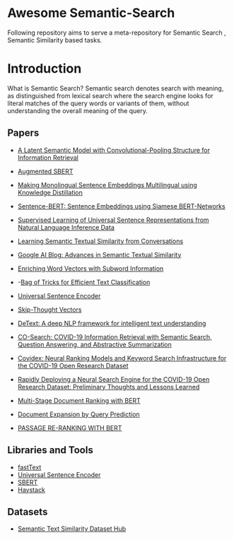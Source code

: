 # Awesome Semantic-Search
Following repository aims to serve a meta-repository for Semantic Search , Semantic Similarity based tasks.

# Introduction 
What is Semantic Search?
Semantic search denotes search with meaning, as distinguished from lexical search where the search engine looks for literal matches of the query words or variants of them, without understanding the overall meaning of the query.




## Papers
- [A Latent Semantic Model with Convolutional-Pooling 
Structure for Information Retrieval](https://www.microsoft.com/en-us/research/wp-content/uploads/2016/02/cikm2014_cdssm_final.pdf)

- [Augmented SBERT](2010.08240.pdf (arxiv.org))
  
- [Making Monolingual Sentence Embeddings Multilingual using Knowledge Distillation](https://arxiv.org/pdf/2004.09813.pdf)

- [Sentence-BERT: Sentence Embeddings using Siamese BERT-Networks](https://arxiv.org/pdf/1908.10084.pdf)

- [Supervised Learning of Universal Sentence Representations from Natural Language Inference Data](https://research.fb.com/wp-content/uploads/2017/09/emnlp2017.pdf)

- [Learning Semantic Textual Similarity from Conversations](https://arxiv.org/pdf/1804.07754.pdf)
- [Google AI Blog: Advances in Semantic Textual Similarity](https://ai.googleblog.com/2018/05/advances-in-semantic-textual-similarity.html)
- [Enriching Word Vectors with Subword Information](https://arxiv.org/abs/1607.04606)
- -[Bag of Tricks for Efficient Text Classification](https://arxiv.org/abs/1607.01759)
- [Universal Sentence Encoder](https://arxiv.org/pdf/1803.11175.pdf)
- [Skip-Thought Vectors](https://arxiv.org/pdf/1506.06726.pdf)

- [DeText: A deep NLP framework for intelligent text understanding](https://engineering.linkedin.com/blog/2020/open-sourcing-detext)
- [CO-Search: COVID-19 Information Retrieval with Semantic Search, Question Answering, and Abstractive Summarization](https://arxiv.org/pdf/2006.09595.pdf)
- [Covidex: Neural Ranking Models and Keyword Search Infrastructure for the COVID-19 Open Research Dataset](https://arxiv.org/abs/2007.07846)
- [Rapidly Deploying a Neural Search Engine for the COVID-19 Open Research Dataset: Preliminary Thoughts and Lessons Learned](https://arxiv.org/abs/2004.05125)
- [Multi-Stage Document Ranking with BERT](https://arxiv.org/abs/1910.14424)
- [ Document Expansion by Query Prediction](https://arxiv.org/abs/1904.08375)
- [PASSAGE RE-RANKING WITH BERT](https://arxiv.org/pdf/1901.04085.pdf)

## Libraries and Tools
- [fastText](https://fasttext.cc/)
- [Universal Sentence Encoder](https://tfhub.dev/google/universal-sentence-encoder/4)
- [SBERT](https://www.sbert.net/)
- [Haystack](https://github.com/deepset-ai/haystack/)

## Datasets
- [Semantic Text Similarity Dataset Hub](https://github.com/brmson/dataset-sts)

